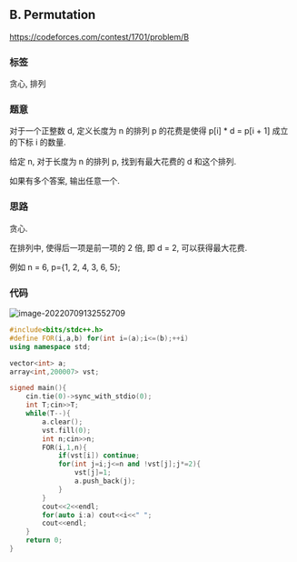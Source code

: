 ## B. Permutation

https://codeforces.com/contest/1701/problem/B

### 标签

贪心, 排列

### 题意

对于一个正整数 d, 定义长度为 n 的排列 p 的花费是使得 p[i] * d = p[i + 1] 成立的下标 i 的数量.

给定 n, 对于长度为 n 的排列 p, 找到有最大花费的 d 和这个排列.

如果有多个答案, 输出任意一个.

### 思路

贪心.

在排列中, 使得后一项是前一项的 2 倍, 即 d = 2, 可以获得最大花费.

例如 n = 6, p={1, 2, 4, 3, 6, 5};

### 代码

![image-20220709132552709](http://nme-200t.oss-cn-hangzhou.aliyuncs.com/notes/2022-07-09-052552.png)

```cpp
#include<bits/stdc++.h>
#define FOR(i,a,b) for(int i=(a);i<=(b);++i)
using namespace std;

vector<int> a;
array<int,200007> vst;

signed main(){
	cin.tie(0)->sync_with_stdio(0);
	int T;cin>>T;
	while(T--){
		a.clear();
		vst.fill(0);
		int n;cin>>n;
		FOR(i,1,n){
			if(vst[i]) continue;
			for(int j=i;j<=n and !vst[j];j*=2){
				vst[j]=1;
				a.push_back(j);
			}
		}
		cout<<2<<endl;
		for(auto i:a) cout<<i<<" ";
		cout<<endl;
	}
	return 0;
}
```


